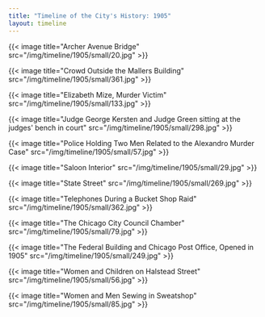 ```yaml
---
title: "Timeline of the City's History: 1905"
layout: timeline
---
```


{{< image title="Archer Avenue Bridge" src="/img/timeline/1905/small/20.jpg" >}}

{{< image title="Crowd Outside the Mallers Building" src="/img/timeline/1905/small/361.jpg" >}}

{{< image title="Elizabeth Mize, Murder Victim" src="/img/timeline/1905/small/133.jpg" >}}

{{< image title="Judge George Kersten and Judge Green sitting at the judges' bench in court" src="/img/timeline/1905/small/298.jpg" >}}

{{< image title="Police Holding Two Men Related to the Alexandro Murder Case" src="/img/timeline/1905/small/57.jpg" >}}

{{< image title="Saloon Interior" src="/img/timeline/1905/small/29.jpg" >}}

{{< image title="State Street" src="/img/timeline/1905/small/269.jpg" >}}

{{< image title="Telephones During a Bucket Shop Raid" src="/img/timeline/1905/small/362.jpg" >}}

{{< image title="The Chicago City Council Chamber" src="/img/timeline/1905/small/79.jpg" >}}

{{< image title="The Federal Building and Chicago Post Office, Opened in 1905" src="/img/timeline/1905/small/249.jpg" >}}

{{< image title="Women and Children on Halstead Street" src="/img/timeline/1905/small/56.jpg" >}}

{{< image title="Women and Men Sewing in Sweatshop" src="/img/timeline/1905/small/85.jpg" >}}
